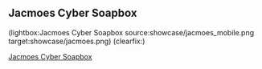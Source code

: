 <!--
Title: Showcase
Description: Projects powered by Pype
Keywords: pype, showcase, projects
-->
## Jacmoes Cyber Soapbox

(lightbox:Jacmoes Cyber Soapbox source:showcase/jacmoes_mobile.png target:showcase/jacmoes.png)
(clearfix:)

[Jacmoes Cyber Soapbox](https://jacmoe.dk/)

